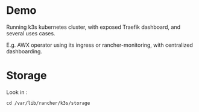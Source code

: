 # Demo

Running k3s kubernetes cluster, with exposed Traefik dashboard, and several uses cases. 

E.g. AWX operator using its ingress or rancher-monitoring, with centralized dashboarding. 

# Storage

Look in :

```
cd /var/lib/rancher/k3s/storage
```